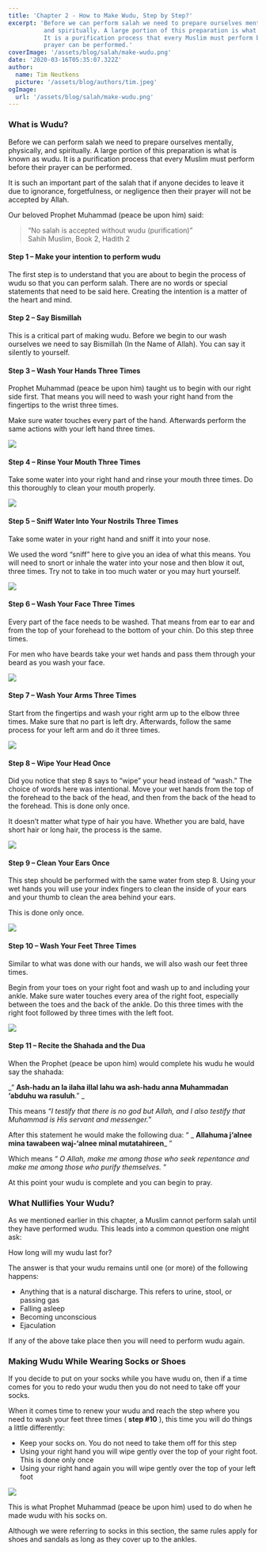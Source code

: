```yaml
---
title: 'Chapter 2 - How to Make Wudu, Step by Step?'
excerpt: 'Before we can perform salah we need to prepare ourselves mentally, physically,
          and spiritually. A large portion of this preparation is what is known as wudu.
          It is a purification process that every Muslim must perform before their
          prayer can be performed.'
coverImage: '/assets/blog/salah/make-wudu.png'
date: '2020-03-16T05:35:07.322Z'
author:
  name: Tim Neutkens
  picture: '/assets/blog/authors/tim.jpeg'
ogImage:
  url: '/assets/blog/salah/make-wudu.png'
---
```


### What is Wudu?

Before we can perform salah we need to prepare ourselves mentally, physically,
and spiritually. A large portion of this preparation is what is known as wudu.
It is a purification process that every Muslim must perform before their
prayer can be performed.

It is such an important part of the salah that if anyone decides to leave it
due to ignorance, forgetfulness, or negligence then their prayer will not be
accepted by Allah.

Our beloved Prophet Muhammad (peace be upon him) said:

> “No salah is accepted without wudu (purification)”  
>  Sahih Muslim, Book 2, Hadith 2

#### Step 1 – Make your intention to perform wudu

The first step is to understand that you are about to begin the process of
wudu so that you can perform salah. There are no words or special statements
that need to be said here. Creating the intention is a matter of the heart and
mind.

#### Step 2 – Say Bismillah  

This is a critical part of making wudu. Before we begin to our wash ourselves
we need to say Bismillah (In the Name of Allah). You can say it silently to
yourself.



#### Step 3 – Wash Your Hands Three Times  

Prophet Muhammad (peace be upon him) taught us to begin with our right side
first. That means you will need to wash your right hand from the fingertips to
the wrist three times.

Make sure water touches every part of the hand. Afterwards perform the same
actions with your left hand three times.



![](/assets/blog/salah/wudu-wash-hands.png)




#### Step 4 – Rinse Your Mouth Three Times  

Take some water into your right hand and rinse your mouth three times. Do this
thoroughly to clean your mouth properly.



![](/assets/blog/salah/wudu-rinse-mouth.png)




#### Step 5 – Sniff Water Into Your Nostrils Three Times  

Take some water in your right hand and sniff it into your nose.

We used the word “sniff” here to give you an idea of what this means. You will
need to snort or inhale the water into your nose and then blow it out, three
times. Try not to take in too much water or you may hurt yourself.



![](/assets/blog/salah/wudu-into-nose.png)




#### Step 6 – Wash Your Face Three Times  

Every part of the face needs to be washed. That means from ear to ear and from
the top of your forehead to the bottom of your chin. Do this step three times.

For men who have beards take your wet hands and pass them through your beard
as you wash your face.



![](/assets/blog/salah/wudu-wash-face.png)




#### Step 7 – Wash Your Arms Three Times  

Start from the fingertips and wash your right arm up to the elbow three times.
Make sure that no part is left dry. Afterwards, follow the same process for
your left arm and do it three times.



![](/assets/blog/salah/wudu-wash-arms.png)




#### Step 8 – Wipe Your Head Once  

Did you notice that step 8 says to “wipe” your head instead of “wash.” The
choice of words here was intentional. Move your wet hands from the top of the
forehead to the back of the head, and then from the back of the head to the
forehead. This is done only once.

It doesn’t matter what type of hair you have. Whether you are bald, have short
hair or long hair, the process is the same.



![](/assets/blog/salah/wudu-wash-hair.png)




#### Step 9 – Clean Your Ears Once  

This step should be performed with the same water from step 8. Using your wet
hands you will use your index fingers to clean the inside of your ears and
your thumb to clean the area behind your ears.

This is done only once.



![](/assets/blog/salah/wudu-clean-ears.png)




#### Step 10 – Wash Your Feet Three Times  

Similar to what was done with our hands, we will also wash our feet three
times.

Begin from your toes on your right foot and wash up to and including your
ankle. Make sure water touches every area of the right foot, especially
between the toes and the back of the ankle. Do this three times with the right
foot followed by three times with the left foot.



![](/assets/blog/salah/wudu-wash-feet.png)




#### Step 11 – Recite the Shahada and the Dua  

When the Prophet (peace be upon him) would complete his wudu he would say the
shahada:

_“ **Ash-hadu an la ilaha illal lahu wa ash-hadu anna Muhammadan ‘abduhu wa
rasuluh**.” _

This means _“I testify that there is no god but Allah, and I also testify that
Muhammad is His servant and messenger.”_

After this statement he would make the following dua: “ _ **Allahuma j‘alnee
mina tawabeen waj-‘alnee minal mutatahireen**_ ”

Which means “ _O Allah, make me among those who seek repentance and make me
among those who purify themselves._ ”

At this point your wudu is complete and you can begin to pray.



### What Nullifies Your Wudu?


As we mentioned earlier in this chapter, a Muslim cannot perform salah until
they have performed wudu. This leads into a common question one might ask:

How long will my wudu last for?

The answer is that your wudu remains until one (or more) of the following
happens:

  * Anything that is a natural discharge. This refers to urine, stool, or passing gas
  * Falling asleep
  * Becoming unconscious
  * Ejaculation

If any of the above take place then you will need to perform wudu again.



### Making Wudu While Wearing Socks or Shoes  


If you decide to put on your socks while you have wudu on, then if a time
comes for you to redo your wudu then you do not need to take off your socks.

When it comes time to renew your wudu and reach the step where you need to
wash your feet three times ( **step #10** ), this time you will do things a
little differently:

  * Keep your socks on. You do not need to take them off for this step
  * Using your right hand you will wipe gently over the top of your right foot. This is done only once
  * Using your right hand again you will wipe gently over the top of your left foot

![](/assets/blog/salah/wudu-wipe-socks.png)

This is what Prophet Muhammad (peace be upon him) used to do when he made wudu
with his socks on.

Although we were referring to socks in this section, the same rules apply for
shoes and sandals as long as they cover up to the ankles.
